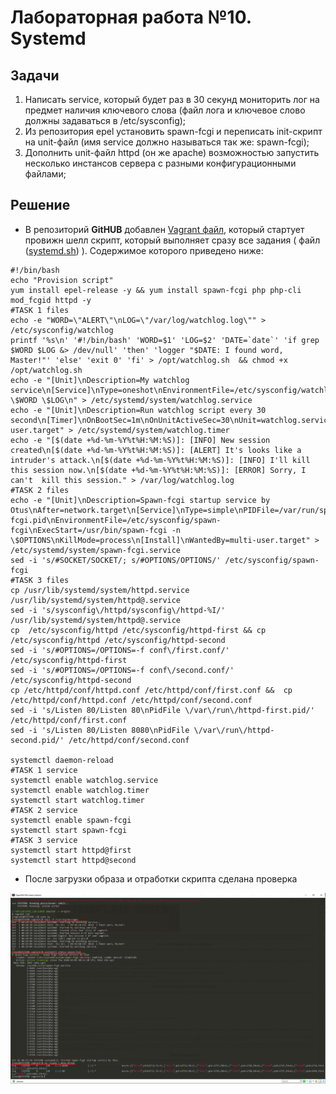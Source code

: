 # Лабораторная работа №10.  Systemd
[img1]: https://github.com/alexeybobovsky/OTUS_Lab/blob/master/lab10/result.PNG "" 


## Задачи

1. Написать service, который будет раз в 30 секунд мониторить лог на предмет наличия ключевого слова (файл лога и ключевое слово должны задаваться в /etc/sysconfig);
2. Из репозитория epel установить spawn-fcgi и переписать init-скрипт на unit-файл (имя service должно называться так же: spawn-fcgi);
3. Дополнить unit-файл httpd (он же apache) возможностью запустить несколько инстансов сервера с разными конфигурационными файлами;


## Решение 
* В репозиторий **GitHUB** добавлен [Vagrant файл](https://github.com/alexeybobovsky/OTUS_Lab/blob/master/lab10/Vagrantfile),  который стартует провижн шелл скрипт, который выполняет сразу все задания ( файл ([systemd.sh](https://github.com/alexeybobovsky/OTUS_Lab/blob/master/lab10/systemd.sh)) ). Содержимое которого приведено ниже:

```
#!/bin/bash
echo "Provision script"
yum install epel-release -y && yum install spawn-fcgi php php-cli mod_fcgid httpd -y
#TASK 1 files
echo -e "WORD=\"ALERT\"\nLOG=\"/var/log/watchlog.log\"" > /etc/sysconfig/watchlog
printf '%s\n' '#!/bin/bash' 'WORD=$1' 'LOG=$2' 'DATE=`date`' 'if grep $WORD $LOG &> /dev/null' 'then' 'logger "$DATE: I found word, Master!"' 'else' 'exit 0' 'fi' > /opt/watchlog.sh  && chmod +x /opt/watchlog.sh
echo -e "[Unit]\nDescription=My watchlog service\n[Service]\nType=oneshot\nEnvironmentFile=/etc/sysconfig/watchlog\nExecStart=/opt/watchlog.sh \$WORD \$LOG\n" > /etc/systemd/system/watchlog.service
echo -e "[Unit]\nDescription=Run watchlog script every 30 second\n[Timer]\nOnBootSec=1m\nOnUnitActiveSec=30\nUnit=watchlog.service\n[Install]\nWantedBy=multi-user.target" > /etc/systemd/system/watchlog.timer 
echo -e "[$(date +%d-%m-%Y%t%H:%M:%S)]: [INFO] New session created\n[$(date +%d-%m-%Y%t%H:%M:%S)]: [ALERT] It's looks like a intruder's attack.\n[$(date +%d-%m-%Y%t%H:%M:%S)]: [INFO] I'll kill this session now.\n[$(date +%d-%m-%Y%t%H:%M:%S)]: [ERROR] Sorry, I can't  kill this session." > /var/log/watchlog.log 
#TASK 2 files
echo -e "[Unit]\nDescription=Spawn-fcgi startup service by Otus\nAfter=network.target\n[Service]\nType=simple\nPIDFile=/var/run/spawn-fcgi.pid\nEnvironmentFile=/etc/sysconfig/spawn-fcgi\nExecStart=/usr/bin/spawn-fcgi -n \$OPTIONS\nKillMode=process\n[Install]\nWantedBy=multi-user.target" > /etc/systemd/system/spawn-fcgi.service
sed -i 's/#SOCKET/SOCKET/; s/#OPTIONS/OPTIONS/' /etc/sysconfig/spawn-fcgi
#TASK 3 files
cp /usr/lib/systemd/system/httpd.service /usr/lib/systemd/system/httpd@.service
sed -i 's/sysconfig\/httpd/sysconfig\/httpd-%I/' /usr/lib/systemd/system/httpd@.service
cp  /etc/sysconfig/httpd /etc/sysconfig/httpd-first && cp  /etc/sysconfig/httpd /etc/sysconfig/httpd-second
sed -i 's/#OPTIONS=/OPTIONS=-f conf\/first.conf/' /etc/sysconfig/httpd-first
sed -i 's/#OPTIONS=/OPTIONS=-f conf\/second.conf/' /etc/sysconfig/httpd-second
cp /etc/httpd/conf/httpd.conf /etc/httpd/conf/first.conf &&  cp /etc/httpd/conf/httpd.conf /etc/httpd/conf/second.conf
sed -i 's/Listen 80/Listen 80\nPidFile \/var\/run\/httpd-first.pid/' /etc/httpd/conf/first.conf
sed -i 's/Listen 80/Listen 8080\nPidFile \/var\/run\/httpd-second.pid/' /etc/httpd/conf/second.conf

systemctl daemon-reload  
#TASK 1 service
systemctl enable watchlog.service 
systemctl enable watchlog.timer
systemctl start watchlog.timer
#TASK 2 service
systemctl enable spawn-fcgi
systemctl start spawn-fcgi
#TASK 3 service
systemctl start httpd@first
systemctl start httpd@second
```


* После загрузки образа и отработки скрипта сделана проверка

![Проверка работы][img1]


